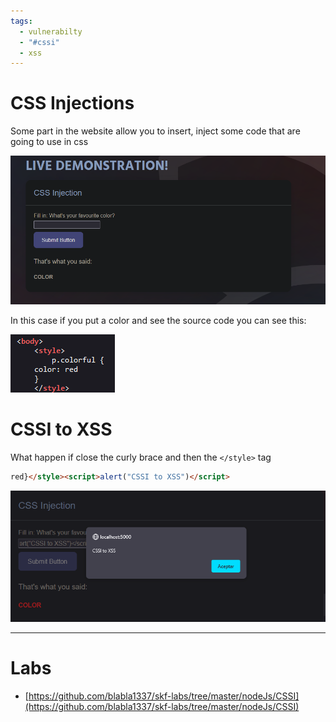 ```yaml
---
tags:
  - vulnerabilty
  - "#cssi"
  - xss
---
```


# CSS Injections

Some part in the website allow you to insert, inject some code that are going to use in css

![](../../Images/Pasted%20image%2020230906190856.png)

In this case if you put a color and see the source code you can see this:

![](../../Images/Pasted%20image%2020230906191000.png)

# CSSI to XSS

What happen if close the curly brace and then the `</style>` tag

````html
red}</style><script>alert("CSSI to XSS")</script>
````

![](../../Images/Pasted%20image%2020230906191425.png)


---

# Labs

- [https://github.com/blabla1337/skf-labs/tree/master/nodeJs/CSSI](https://github.com/blabla1337/skf-labs/tree/master/nodeJs/CSSI)